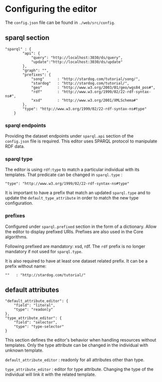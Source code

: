 # Configuring the editor
The `config.json` file can be found in `./web/src/config`.

## sparql section

```
"sparql" : {
        "api": { 
            "query": "http://localhost:3030/ds/query",
            "update":"http://localhost:3030/ds/update"
        },
        "graph": "", 
        "prefixes": {
            "song"      : "http://stardog.com/tutorial/song/",
            "stardog"   : "http://stardog.com/tutorial/",
            "geo"       : "http://www.w3.org/2003/01/geo/wgs84_pos#",
            "rdf"       : "http://www.w3.org/1999/02/22-rdf-syntax-ns#",
            "xsd"       : "http://www.w3.org/2001/XMLSchema#"
        },
        "type": "http://www.w3.org/1999/02/22-rdf-syntax-ns#type"
    }
```
### sparql endpoints
Providing the dataset endpoints under `sparql.api` section of the `config.json` file is required. This editor uses SPARQL protocol to manipulate RDF data.

### sparql type
The editor is using `rdf:type` to match a particular individual with its templates. That predicate can be changed in `sparql.type` : 
```
"type": "http://www.w3.org/1999/02/22-rdf-syntax-ns#type"
```
It is important to have a prefix that match an updated `sparql.type` and to update the `default_type_attribute` in order to match the new type configuration.

### prefixes
Configured under `sparql.prefixed` section in the form of a dictionary. Allow the editor to display prefixed URIs. Prefixes are also used in the Core algorithms.

Following prefixed are mandatory: xsd, rdf. The `rdf` prefix is no longer mandatory if not used for `sparql.type`. 

It is also required to have at least one dataset related prefix. It can be a prefix without name:

```
""   : "http://stardog.com/tutorial/"
```

## default attributes
```
"default_attribute_editor": {
    "field": "literal",
    "type": "readonly"
},
"type_attribute_editor": {
    "field": "selector",
    "type": "type-selector"
}
```

This section defines the editor's behavior when handling resources without templates. Only the type attribute can be changed in the individual with unknown template.

`default_attribute_editor` : readonly for all attributes other than type. 

`type_attribute_editor` : editor for type attribute. Changing the type of the individual will link it with the related template.